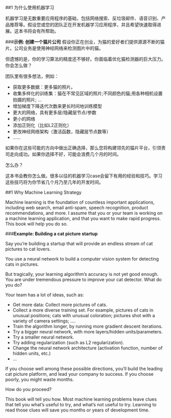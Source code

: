##1 为什么使用机器学习

机器学习是无数重要应用程序的基础，包括网络搜索、反垃圾邮件、语音识别、产品推荐等。假设您或您的团队正在开发机器学习应用程序，并且希望快速取得进展。这本书将会有所帮助。

###**示例: 创建一个猫片公司**
假设你正在创业，为猫的爱好者们提供源源不断的猫片。公司业务是使用神经网络来检测图片中的猫。

但遗憾的是，你的学习算法的精度还不够好。你面临着优化猫检测器的巨大压力。你会怎么做？

团队里有很多想法，例如：

- 获取更多数据：更多猫的照片。
- 收集多样化的训练集：猫在不常见区域的照片;不同颜色的猫;用各种相机设置拍摄的照片; ...
- 增加梯度下降迭代次数来更长时间地训练模型
- 更大的网络，具有更多层/隐藏层节点/参数
- 更小的网络
- 添加正则化（比如L2正则化）
- 更改神经网络架构（激活函数，隐藏层节点数等）
- ......

如果你在这些可能的方向中做出正确选择，那么您将构建领先的猫片平台，引领贵司走向成功。如果你选择不好，可能会浪费几个月的时间。

怎么办？

这本书会教你怎么做。很多以往的机器学习case会留下有用的经验和技巧。学习这些技巧将为你节省几个月乃至几年的开发时间。

##1 Why Machine Learning Strategy

Machine learning is the foundation of countless important applications, including web search, email anti-spam,  speech recognition, product recommendations, and more. I assume that you or your team is working on a machine learning application, and that you want to make rapid progress. This book will help you do so.

###**Example: Building a cat picture startup**

Say you’re building a startup that will provide an endless stream of cat pictures to cat lovers.

You use a neural network to build a computer vision system for detecting cats in pictures.

But tragically, your learning algorithm’s accuracy is not yet good enough. You are under tremendous pressure to improve your cat detector. What do you do?

Your team has a lot of ideas, such as:

- Get more data: Collect more pictures of cats.
- Collect a more diverse training set. For example, pictures of cats in unusual positions; cats with unusual  coloration; pictures shot with a variety of camera settings; ….
- Train the algorithm longer, by running more gradient descent iterations.
- Try a bigger neural network, with more layers/hidden units/parameters.
- Try a smaller neural network.
- Try adding regularization (such as L2 regularization).
- Change the neural network architecture (activation function, number of hidden units, etc.)
- …

If you choose well among these possible directions, you’ll build the leading cat picture platform, and lead your company to success. If you choose poorly, you might waste months.

How do you proceed?

This book will tell you how. Most machine learning problems leave clues that tell you what’s useful to try, and what’s not useful to try. Learning to read those clues will save you months or years of development time.
